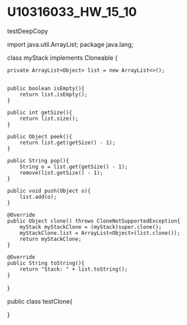 # U10316033_HW_15_10
testDeepCopy

import java.util.ArrayList;
package java.lang;

class myStack implements Cloneable {

	private ArrayList<Object> list = new ArrayList<>();
	
	
	public boolean isEmpty(){
		return list.isEmpty();
	}
	
	public int getSize(){
		return list.size();
	}
	
	public Object peek(){
		return list.get(getSize() - 1);
	}
	
	public String pop(){
		String o = list.get(getSize() - 1);
		remove(list.getSize() - 1);
	}
	
	public void push(Object o){
		list.add(o);
	}
	
	@Override
	public Object clone() throws CloneNotSupportedException{
		myStack myStackClone = (myStack)super.clone();
		myStackClone.list = ArrayList<Object>(list.clone());
		return myStackClone;
	}
	
	@Override
	public String toString(){
		return "Stack: " + list.toString();
	}
}

public class testClone{
	
}
